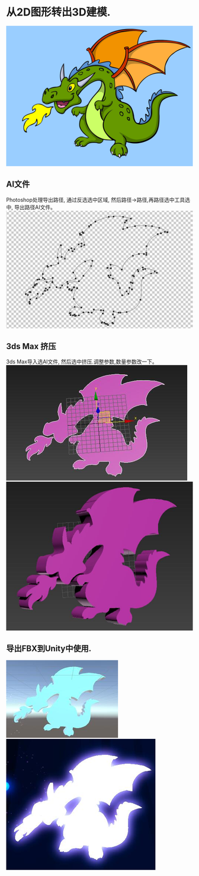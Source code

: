 # 从2D图形转出3D建模.
  ![image](https://github.com/Zvirtuosity/Funny/blob/master/01.%20从2D图形转出3D建模/1.jpg)   
## AI文件
  Photoshop处理导出路径, 通过反选选中区域, 然后路径->路径,再路径选中工具选中, 导出路径AI文件。  
  ![image](https://github.com/Zvirtuosity/Funny/blob/master/01.%20从2D图形转出3D建模/path.jpg)  

## 3ds Max 挤压
  3ds Max导入选AI文件, 然后选中挤压.调整参数,数量参数改一下。
  ![image](https://github.com/Zvirtuosity/Funny/blob/master/01.%20从2D图形转出3D建模/4.jpg)    
  ![image](https://github.com/Zvirtuosity/Funny/blob/master/01.%20从2D图形转出3D建模/5.jpg)    
## 导出FBX到Unity中使用.   
  ![image](https://github.com/Zvirtuosity/Funny/blob/master/01.%20从2D图形转出3D建模/7.jpg)  
  ![image](https://github.com/Zvirtuosity/Funny/blob/master/01.%20从2D图形转出3D建模/8.jpg)  